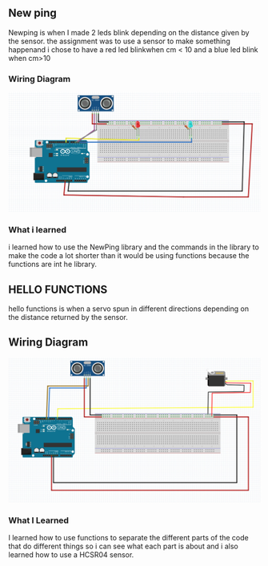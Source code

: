 
## New ping
Newping is when I made 2 leds blink depending on the distance given by the sensor. the assignment was to use a sensor to make something happenand i chose to have a red led blinkwhen cm < 10 and a blue led blink when cm>10
### Wiring Diagram
![New Ping](newping/newpingwiring.PNG)

### What i learned
i learned how to use the NewPing library and the commands in the library to make the code a lot shorter than it would be using functions because the functions are int he library.

## HELLO FUNCTIONS
hello functions is when a servo spun in different directions depending on the distance returned by the sensor.

## Wiring Diagram
![hellofunctions](hellofunctions/heelo.PNG)

### What I Learned
I learned how to use functions to separate the different parts of the code that do different things so i can see what each part is about and i also learned how to use a HCSR04 sensor.

